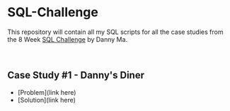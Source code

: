 # SQL-Challenge

This repository will contain all my SQL scripts for all the case studies from the 8 Week [SQL Challenge](https://8weeksqlchallenge.com) by Danny Ma.

<br>

## Case Study #1 - Danny's Diner

* [Problem](link here)
* [Solution](link here)

